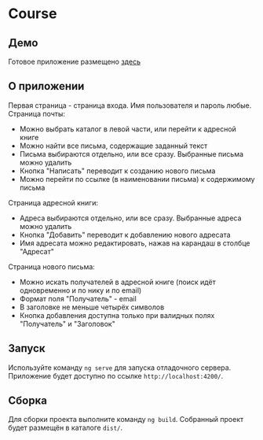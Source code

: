 # Course

## Демо
Готовое приложение размещено [здесь](https://pseudo-mail.netlify.com)

## О приложении
Первая страница - страница входа. Имя пользователя и пароль любые.
Страница почты:
 * Можно выбрать каталог в левой части, или перейти к адресной книге
 * Можно найти все письма, содержащие заданный текст
 * Письма выбираются отдельно, или все сразу. Выбранные письма можно удалить
 * Кнопка "Написать" переводит к созданию нового письма
 * Можно перейти по ссылке (в наименовании письма) к содержимому письма
 
Страница адресной книги:
 * Адреса выбираются отдельно, или все сразу. Выбранные адреса можно удалить
 * Кнопка "Добавить" переводит к добавлению нового адресата
 * Имя адресата можно редактировать, нажав на карандаш в столбце "Адресат"

Страница нового письма:
* Можно искать получателей в адресной книге (поиск идёт одновременно и по нику и по email)
* Формат поля "Получатель" - email
* В заголовке не меньше четырёх символов
* Кнопка добавления доступна только при валидных полях "Получатель" и "Заголовок" 

## Запуск

Используйте команду `ng serve` для запуска отладочного сервера. Приложение будет доступно по ссылке `http://localhost:4200/`.

## Сборка

Для сборки проекта выполните команду `ng build`. Собранный проект будет размещён в каталоге `dist/`.